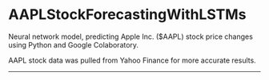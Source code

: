 # AAPLStockForecastingWithLSTMs
Neural network model, predicting Apple Inc. ($AAPL) stock price changes using Python and Google Colaboratory.

AAPL stock data was pulled from Yahoo Finance for more accurate results.

---
